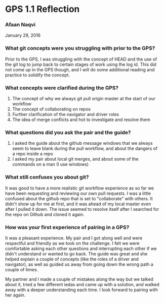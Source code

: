 # GPS 1.1 Reflection
### Afaan Naqvi
January 29, 2016

### What git concepts were you struggling with prior to the GPS?
Prior to the GPS, I was struggling with the concept of HEAD and the use of the git log to jump back to certain stages of work using the log id. This did not come up in the GPS though, and I will do some additional reading and practice to solidify the concept.

### What concepts were clarified during the GPS?
1. The concept of why we always git pull origin master at the start of our workflow
2. The concept of collaborating on repos
3. Further clarification of the navigator and driver roles
4. The idea of merge conflicts and hot to investigate and resolve them

### What questions did you ask the pair and the guide?
1. I asked the guide about the github message windows that we always seem to leave blank during the pull workflow, and about the dangers of a repo inside a repo
2. I asked my pair about local git merges, and about some of the commands on a man (I use windows) 

### What still confuses you about git?
It was good to have a more realistic git workflow experience as so far we have been requesting and reviewing our own pull requests. I was a little confused about the github repo that is set to "collaborate" with others. It didn't show up for me at first, and it was ahead of my local master even after I pulled it down. The issue seemed to resolve itself after I searched for the repo on Github and cloned it again.

### How was your first experience of pairing in a GPS?
It was a pleasant experience. My pair and I got along well and were respectful and friendly as we took on the challenge. I felt we were comfortable asking each other questions and interrupting each other if we didn't understand or wanted to go back. The guide was great and she helped explain a couple of concepts (like the roles of a driver and navigator), as well as guided us away from going down the wrong path a couple of times.

My partner and I made a couple of mistakes along the way but we talked about it, tried a few different iedas and came up with a solution, and walked away with a deeper understanding each time. I look forward to pairing with her again. 